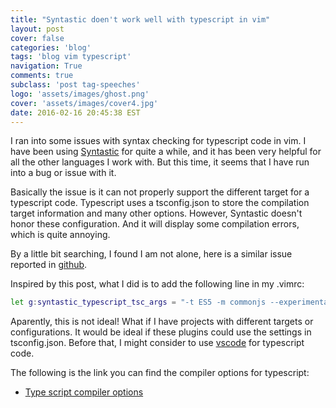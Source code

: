 ```yaml
---
title: "Syntastic doen't work well with typescript in vim"
layout: post
cover: false
categories: 'blog'
tags: 'blog vim typescript'
navigation: True
comments: true
subclass: 'post tag-speeches'
logo: 'assets/images/ghost.png'
cover: 'assets/images/cover4.jpg'
date: 2016-02-16 20:45:38 EST
---
```


I ran into some issues with syntax checking for typescript code in vim. I have been using [Syntastic](https://github.com/scrooloose/syntastic) for quite a while, and it has been very helpful for all the other languages I work with. But this time, it seems that I have run into a bug or issue with it.

Basically the issue is it can not properly support the different target for a typescript code. Typescript uses a tsconfig.json to store the compilation target information and many other options. However, Syntastic doesn't honor these configuration. And it will display some compilation errors, which is quite annoying.

By a little bit searching, I found I am not alone, here is a similar issue reported in [github](https://github.com/leafgarland/typescript-vim/issues/47).

Inspired by this post, what I did is to add the following line in my .vimrc:

```bash
let g:syntastic_typescript_tsc_args = "-t ES5 -m commonjs --experimentalDecorators --emitDecoratorMetadata --sourceMap true --moduleResolution node"
```

Aparently, this is not ideal! What if I have projects with different targets or configurations. It would be ideal if these plugins could use the settings in tsconfig.json. Before that, I might consider to use [vscode](https://code.visualstudio.com/) for typescript code.

The following is the link you can find the compiler options for typescript:

- [Type script compiler options](https://github.com/Microsoft/TypeScript/wiki/Compiler-Options)

